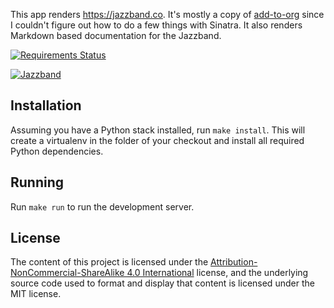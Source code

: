 This app renders https://jazzband.co. It's mostly a copy of [add-to-org]
since I couldn't figure out how to do a few things with Sinatra.
It also renders Markdown based documentation for the Jazzband.

[![Requirements Status](https://requires.io/github/jazzband/website/requirements.svg?branch=master)](https://requires.io/github/jazzband/website/requirements/?branch=master)

[![Jazzband](https://jazzband.co/static/img/badge.svg)](https://jazzband.co/)

## Installation

Assuming you have a Python stack installed, run `make install`. This will
create a virtualenv in the folder of your checkout and install all required
Python dependencies.

## Running

Run `make run` to run the development server.

## License

The content of this project is licensed under the
[Attribution-NonCommercial-ShareAlike 4.0 International] license, and
the underlying source code used to format and display that content is licensed
under the MIT license.

[add-to-org]: https://github.com/benbalter/add-to-org
[Attribution-NonCommercial-ShareAlike 4.0 International]: https://creativecommons.org/licenses/by-nc-sa/4.0/
